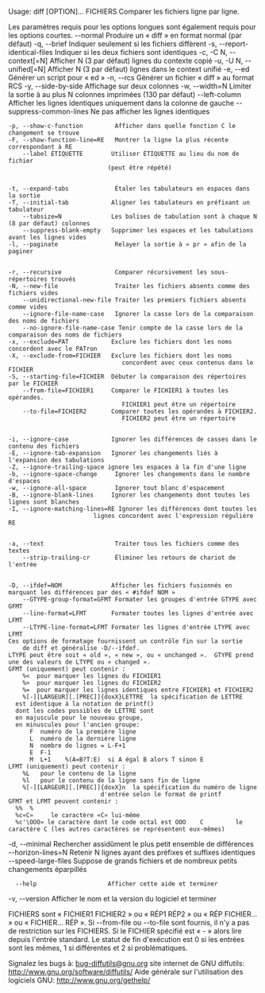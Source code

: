 Usage: diff [OPTION]... FICHIERS
Comparer les fichiers ligne par ligne.


Les paramètres requis pour les options longues sont également requis pour les options courtes.
		--normal                  Produire un « diff » en format normal (par défaut)
	-q, --brief                   Indiquer seulement si les fichiers diffèrent
	-s, --report-identical-files  Indiquer si les deux fichiers sont identiques
	-c, -C N, --context[=N]              Afficher N (3 par défaut) lignes du contexte copié
	-u, -U N, --unified[=N]              Afficher N (3 par défaut) lignes dans le context unifié
	-e, --ed                      Générer un script pour « ed »
	-n, --rcs                     Générer un fichier « diff » au format RCS
	-y, --side-by-side            Affichage sur deux colonnes
	-w, --width=N                Limiter la sortie à au plus N colonnes imprimées (130 par défaut)
		--left-column            Afficher les lignes identiques uniquement dans la colonne de gauche
		--suppress-common-lines   Ne pas afficher les lignes identiques


	-p, --show-c-function         Afficher dans quelle fonction C le changement se trouve
	-F, --show-function-line=RE   Montrer la ligne la plus récente correspondant à RE
		--label ÉTIQUETTE        Utiliser ÉTIQUETTE au lieu du nom de fichier
								(peut être répété)


	-t, --expand-tabs             Étaler les tabulateurs en espaces dans la sortie
	-T, --initial-tab            Aligner les tabulateurs en préfixant un tabulateur
		--tabsize=N              Les balises de tabulation sont à chaque N (8 par défaut) colonnes
		--suppress-blank-empty   Supprimer les espaces et les tabulations avant les lignes vides
	-l, --paginate                Relayer la sortie à « pr » afin de la paginer


	-r, --recursive               Comparer récursivement les sous-répertoires trouvés
	-N, --new-file                Traiter les fichiers absents comme des fichiers vides
		--unidirectional-new-file Traiter les premiers fichiers absents comme vides
		--ignore-file-name-case   Ignorer la casse lors de la comparaison des noms de fichiers
		--no-ignore-file-name-case Tenir compte de la casse lors de la comparaison des noms de fichiers
	-x, --exclude=PAT            Exclure les fichiers dont les noms concordent avec le PATron
	-X, --exclude-from=FICHIER   Exclure les fichiers dont les noms
									concordent avec ceux contenus dans le FICHIER
	-S, --starting-file=FICHIER  Débuter la comparaison des répertoires par le FICHIER
		--from-file=FICHIER1     Comparer le FICHIER1 à toutes les opérandes.
									FICHIER1 peut être un répertoire
		--to-file=FICHIER2       Comparer toutes les opérandes à FICHIER2.
									FICHIER2 peut être un répertoire


	-i, --ignore-case            Ignorer les différences de casses dans le contenu des fichiers
	-E, --ignore-tab-expansion   Ignorer les changements liés à l'expansion des tabulations
	-Z, --ignore-trailing-space ignore les espaces à la fin d'une ligne
	-b, --ignore-space-change     Ignorer les changements dans le nombre d'espaces
	-w, --ignore-all-space        Ignorer tout blanc d'espacement
	-B, --ignore-blank-lines     Ignorer les changements dont toutes les lignes sont blanches
	-I, --ignore-matching-lines=RE Ignorer les différences dont toutes les
							lignes concordent avec l'expression régulière RE


	-a, --text                    Traiter tous les fichiers comme des textes
		--strip-trailing-cr       Éliminer les retours de chariot de l'entrée


	-D, --ifdef=NOM              Afficher les fichiers fusionnés en marquant les différences par des « #ifdef NOM »
		--GTYPE-group-format=GFMT Formater les groupes d'entrée GTYPE avec GFMT
		--line-format=LFMT       Formater toutes les lignes d'entrée avec LFMT
		--LTYPE-line-format=LFMT Formater les lignes d'entrée LTYPE avec LFMT
	Ces options de formatage fournissent un contrôle fin sur la sortie
		de diff et généralise -D/--ifdef.
	LTYPE peut être soit « old », « new », ou « unchanged ».  GTYPE prend une des valeurs de LTYPE ou « changed ».
	GFMT (uniquement) peut contenir :
		%<  pour marquer les lignes du FICHIER1
		%>  pour marquer les lignes du FICHIER2
		%=  pour marquer les lignes identiques entre FICHIER1 et FICHIER2
		%[-][LARGEUR][.[PREC]]{doxX}LETTRE  la spécification de LETTRE
      est identique à la notation de printf()
      dont les codes possibles de LETTRE sont
      en majuscule pour le nouveau groupe, 
      en minuscules pour l'ancien groupe:
          F  numéro de la première ligne
          L  numéro de la dernière ligne
          N  nombre de lignes = L-F+1
          E  F-1
          M  L+1    %(A=B?T:E)  si A égal B alors T sinon E
    LFMT (uniquement) peut contenir :
        %L   pour le contenu de la ligne
        %l   pour le contenu de la ligne sans fin de ligne
        %[-][LARGEUR][.[PREC]]{doxX}n  la spécification du numéro de ligne
                              d'entrée selon le format de printf
    GFMT et LFMT peuvent contenir :
      %%  %
      %c«C»     le caractère «C» lui-même
      %c'\OOO» le caractère dont le code octal est OOO    C         le caractère C (les autres caractères se représentent eux-mêmes)


  -d, --minimal                Rechercher assidûment le plus petit ensemble de différences
      --horizon-lines=N        Retenir N lignes ayant des préfixes et suffixes identiques
      --speed-large-files      Suppose de grands fichiers et de nombreux petits changements éparpillés


      --help                    Afficher cette aide et terminer
  -v, --version                 Afficher le nom et la version du logiciel et terminer


FICHIERS sont « FICHIER1 FICHIER2 » ou « RÉP1 RÉP2 » ou « RÉP FICHIER... » ou « FICHIER... RÉP ».
Si --from-file ou --to-file sont fournis, il n'y a pas de restriction sur les FICHIERS.
Si le FICHIER spécifié est « - » alors lire depuis l'entrée standard.
Le statut de fin d'exécution est 0 si les entrées sont les mêmes, 1 si différentes et 2 si problématiques.


Signalez les bugs à: bug-diffutils@gnu.org
site internet de GNU diffutils: <http://www.gnu.org/software/diffutils/>
Aide générale sur l'utilisation des logiciels GNU: <http://www.gnu.org/gethelp/>